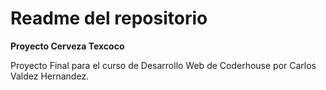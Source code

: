 # Readme del repositorio

**Proyecto Cerveza Texcoco**

Proyecto Final para el curso de Desarrollo Web de Coderhouse por Carlos Valdez Hernandez.
